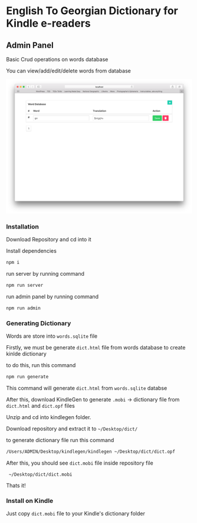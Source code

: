 # English To Georgian Dictionary for Kindle e-readers

## Admin Panel

Basic Crud operations on words database

You can view/add/edit/delete words from database

![alt text](./screenshots/admin.png "Admin Panel")

### Installation
Download Repository and cd into it

Install dependencies
```bash
npm i
```

run server by running command
```bash
npm run server
```

run admin panel by running command
```bash
npm run admin
```

### Generating Dictionary

Words are store into `words.sqlite` file

Firstly, we must be generate `dict.html` file from words database to create kinlde dictionary

to do this, run this command 

```bash
npm run generate
```
This command will generate `dict.html` from `words.sqlite` databse

After this, download KindleGen to generate `.mobi` -> dictionary file from `dict.html` and `dict.opf` files

Unzip and cd into kindlegen folder.

Download repository and extract it to ```~/Desktop/dict/```

to generate dictionary file run this command
```bash
/Users/ADMIN/Desktop/kindlegen/kindlegen ~/Desktop/dict/dict.opf
```

After this, you should see `dict.mobi` file inside repository file
```file
 ~/Desktop/dict/dict.mobi
```

Thats it! 

### Install on Kindle
Just copy `dict.mobi` file to your Kindle's dictionary folder
